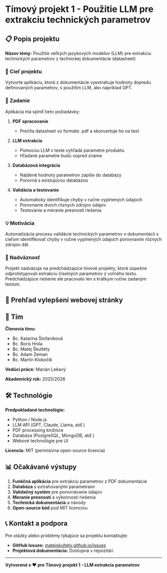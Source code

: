 # Tímový projekt 1 - Použitie LLM pre extrakciu technických parametrov

## 📋 Popis projektu

**Názov témy:** Použitie veľkých jazykových modelov (LLM) pre extrakciu technických parametrov z technickej dokumentácie (datasheet)

### 🎯 Cieľ projektu
Vytvorte aplikáciu, ktorá z dokumentácie vyextrahuje hodnoty dopredu definovaných parametrov, s použitím LLM, ako napríklad GPT.

### 📄 Zadanie
Aplikácia má splniť tieto požiadavky:

1. **PDF spracovanie**
   - Prečíta datasheet vo formáte .pdf a skonvertuje ho na text

2. **LLM extrakcia**
   - Pomocou LLM v texte vyhľadá parametre produktu
   - Hľadané parametre budú vopred známe

3. **Databázová integrácia**
   - Nájdené hodnoty parametrov zapíše do databázy
   - Porovná s existujúcou databázou

4. **Validácia a testovanie**
   - Automaticky identifikuje chyby v ručne vyplnených údajoch
   - Porovnanie dvoch rôznych zdrojov údajov
   - Testovanie a meranie presnosti riešenia

### 💡 Motivácia
Automatizácia procesu validácie technických parametrov v dokumentácii s cieľom identifikovať chyby v ručne vyplnených údajoch porovnaním rôznych zdrojov dát.

### 🔗 Nadväznosť
Projekt nadväzuje na predchádzajúce tímové projekty, ktoré úspešne odprototypovali extrakciu číselných parametrov z voľného textu. Predchádzajúce riešenie ale pracovalo len s krátkym ručne zadaným textom.

## 🚀 Prehľad vylepšení webovej stránky

## 👥 Tím

**Členovia tímu:**
- Bc. Katarína Štofaniková
- Bc. Boris Hnila 
- Bc. Matej Škultéty
- Bc. Adam Zeman
- Bc. Martin Klokočík

**Vedúci práce:** Marián Lekavý

**Akademický rok:** 2025/2026

## 🛠️ Technológie

**Predpokladané technológie:**
- Python / Node.js
- LLM API (GPT, Claude, Llama, atď.)
- PDF processing knižnice
- Databáza (PostgreSQL, MongoDB, atď.)
- Webové technológie pre UI

**Licencia:** MIT (permisívna open-source licencia)

## 📊 Očakávané výstupy

1. **Funkčná aplikácia** pre extrakciu parametrov z PDF dokumentácie
2. **Databáza** s extrahovanými parametrami
3. **Validačný systém** pre porovnávanie údajov
4. **Meranie presnosti** a výkonnosti riešenia
5. **Technická dokumentácia** a návody
6. **Open-source kód** pod MIT licenciou

## 📞 Kontakt a podpora

Pre otázky alebo problémy týkajúce sa projektu kontaktujte:
- **GitHub Issues:** [matejskultety.github.io/issues](https://github.com/MatejSkultety/matejskultety.github.io/issues)
- **Projektová dokumentácia:** Dostupná v repozitári

---

**Vytvorené s ❤️ pre Tímový projekt 1 - LLM extrakcia parametrov**